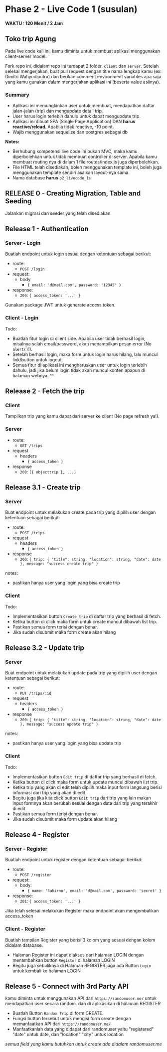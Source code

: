 # Phase 2 - Live Code 1 (susulan)

#### WAKTU : 120 Menit / 2 Jam

## Toko trip Agung

Pada live code kali ini, kamu diminta untuk membuat aplikasi
menggunakan client-server model.

Fork repo ini, didalam repo ini terdapat 2 folder, `client`
dan `server`. Setelah selesai mengerjakan, buat pull request dengan title nama
lengkap kamu (ex: Dimitri Wahyudiputra) dan berikan comment
environment variables apa saja yang kamu gunakan dalam mengerjakan
aplikasi ini (beserta value aslinya).

### Summary

- Aplikasi ini memungkinkan user untuk membuat, mendapatkan daftar jalan-jalan (trip) dan mengupdate detail trip.
- User harus login terlebih dahulu untuk dapat mengupdate trip.
- Aplikasi ini dibuat SPA (Single Page Application) DAN **harus
  reactive/reload**. Apabila tidak reactive, -10 point.
- Wajib menggunakan sequelize dan postgres sebagai db

**Notes:**

- Berhubung kompetensi live code ini bukan MVC, maka kamu
  diperbolehkan untuk tidak membuat controller di server. Apabila kamu
  membuat routing nya di dalam 1 file routes/index.js juga diperbolehkan.
- File HTML telah disediakan, boleh menggunakan template ini, boleh juga
  menggunakan template sendiri asalkan layout-nya sama.
- Nama database **harus** `p2_livecode_1s`

## RELEASE 0 - Creating Migration, Table and Seeding

Jalankan migrasi dan seeder yang telah disediakan

## Release 1 - Authentication

### Server - Login

Buatlah endpoint untuk login sesuai dengan ketentuan sebagai berikut:

- route:
  - `POST /login`
- request:
  - body
    - `{ email: 'd@mail.com', password: '12345' }`
- response:
  - `200`: `{ access_token: '...' }`

Gunakan package JWT untuk generate access token.

### Client - Login

Todo:

- Buatlah fitur login di client side. Apabila user tidak berhasil
  login, misalnya salah email/password, akan menampilkan pesan error (No
  `alert()`!).
- Setelah berhasil login, maka form untuk login harus hilang, lalu
  muncul link/button untuk logout.
- Semua fitur di aplikasi ini mengharuskan user untuk login terlebih
  dahulu, jadi jika belum login tidak akan muncul konten apapun di
  halaman webnya. ^^

## Release 2 - Fetch the trip

### Client

Tampilkan trip yang kamu dapat dari server ke client (No page refresh ya!).

### Server

- route:
  - `GET /trips`
- request
  - headers
    - `{ access_token }`
- response
  - `200`: `[{ objecttrip }, ...]`

## Release 3.1 - Create trip

### Server

Buat endpoint untuk melakukan create pada trip yang dipilih user dengan ketentuan
sebagai berikut:

- route:
  - `POST /trips`
- request
  - headers
    - `{ access_token }`
- response
  - `200`: `{ trip: { "title": string, "location": string, "date": date }, message: "success create trip" }`

notes:

- pastikan hanya user yang login yang bisa create trip

### Client

Todo:

- Implementasikan button `Create trip` di daftar trip yang berhasil di fetch.
- Ketika button di click maka form untuk create muncul dibawah list trip.
- Pastikan semua form terisi dengan benar.
- Jika sudah disubmit maka form create akan hilang

## Release 3.2 - Update trip

### Server

Buat endpoint untuk melakukan update pada trip yang dipilih user dengan ketentuan
sebagai berikut:

- route:
  - `PUT /trips/:id`
- request
  - headers
    - `{ access_token }`
- response
  - `200`: `{ trip: { "title": string, "location": string, "date": date }, message: "success update trip" }`

notes:

- pastikan hanya user yang login yang bisa update trip

### Client

Todo:

- Implementasikan button `Edit trip` di daftar trip yang berhasil di fetch.
- Ketika button di click maka form untuk update muncul dibawah list trip.
- Ketika trip yang akan di edit telah dipilih maka input form langsung berisi informasi dari trip yang akan di edit.
- Begitu juga jika kita click button `Edit trip` dari trip yang lain makan input formnya akan berubah sesuai dengan data dari trip yang terakhir di edit
- Pastikan semua form terisi dengan benar.
- Jika sudah disubmit maka form update akan hilang

## Release 4 - Register

### Server - Register

Buatlah endpoint untuk register dengan ketentuan sebagai berikut:

- route:
  - `POST /register`
- request:
  - body:
    - `{ name: 'Sukirno', email: 'd@mail.com', password: 'secret' }`
- response:
  - `201`: `{ access_token: '...' }`

Jika telah selesai melakukan Register maka endpoint akan mengembalikan access_token

### Client - Register

Buatlah tampilan Register yang berisi 3 kolom yang sesuai dengan kolom didalam database.

- Halaman Register ini dapat diakses dari halaman LOGIN dengan menambahkan button `Register` di halaman LOGIN
- Begitu juga sebaliknya di Halaman REGISTER juga ada Button `Login` untuk kembali ke halaman LOGIN

## Release 5 - Connect with 3rd Party API

kamu diminta untuk menggunakan API dari `https://randomuser.me/` untuk mendapatkan user secara random. dan di aplikasikan di halaman REGISTER

- Buatlah Button `Random Trip` di form CREATE.
- Fungsi button tersebut untuk mengisi form create dengan memanfaatkan API dari `https://randomuser.me/`
- Manfaatkanlah data yang didapat dari randomuser yaitu "registered" "date" untuk date, dan "location" "city" untuk location

_semua field yang kamu butuhkan untuk create ada didalam randomuser.me_
